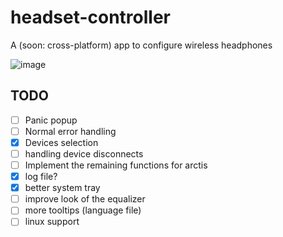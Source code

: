 # headset-controller
A (soon: cross-platform) app to configure wireless headphones

![image](https://user-images.githubusercontent.com/5053369/222571854-e99f5230-6417-4330-a4b5-110464803aed.png)



## TODO

- [ ] Panic popup
- [ ] Normal error handling
- [x] Devices selection
- [ ] handling device disconnects
- [ ] Implement the remaining functions for arctis
- [x] log file?
- [x] better system tray
- [ ] improve look of the equalizer
- [ ] more tooltips (language file)
- [ ] linux support
